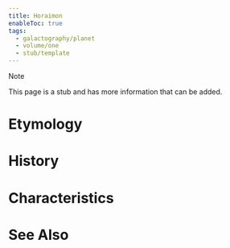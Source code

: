 ```yaml
---
title: Horaimon
enableToc: true
tags:
  - galactography/planet
  - volume/one
  - stub/template
---
```


> [!note]
> This page is a stub and has more information that can be added.

# Etymology

# History

# Characteristics

# See Also
